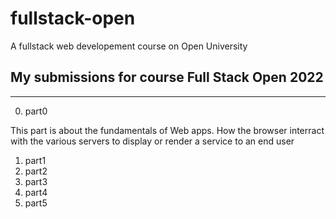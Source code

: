 # fullstack-open
A fullstack web developement course on Open University

## My submissions for course Full Stack Open 2022
___
0. part0
<p>This part is about the fundamentals of Web apps. How the browser interract with the various servers to display or render a service to an end user</p>

1. part1
2. part2
3. part3
4. part4
5. part5
